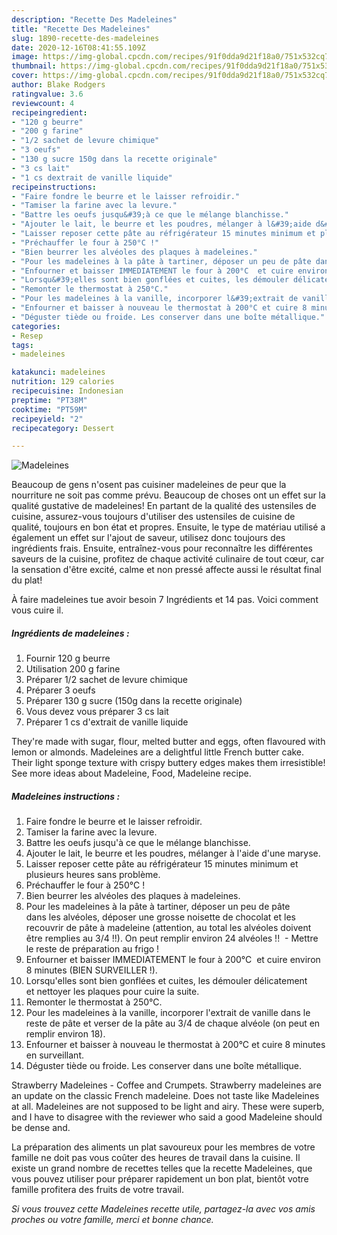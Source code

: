 ```yaml
---
description: "Recette Des Madeleines"
title: "Recette Des Madeleines"
slug: 1890-recette-des-madeleines
date: 2020-12-16T08:41:55.109Z
image: https://img-global.cpcdn.com/recipes/91f0dda9d21f18a0/751x532cq70/madeleines-photo-principale-de-la-recette.jpg
thumbnail: https://img-global.cpcdn.com/recipes/91f0dda9d21f18a0/751x532cq70/madeleines-photo-principale-de-la-recette.jpg
cover: https://img-global.cpcdn.com/recipes/91f0dda9d21f18a0/751x532cq70/madeleines-photo-principale-de-la-recette.jpg
author: Blake Rodgers
ratingvalue: 3.6
reviewcount: 4
recipeingredient:
- "120 g beurre"
- "200 g farine"
- "1/2 sachet de levure chimique"
- "3 oeufs"
- "130 g sucre 150g dans la recette originale"
- "3 cs lait"
- "1 cs dextrait de vanille liquide"
recipeinstructions:
- "Faire fondre le beurre et le laisser refroidir."
- "Tamiser la farine avec la levure."
- "Battre les oeufs jusqu&#39;à ce que le mélange blanchisse."
- "Ajouter le lait, le beurre et les poudres, mélanger à l&#39;aide d&#39;une maryse."
- "Laisser reposer cette pâte au réfrigérateur 15 minutes minimum et plusieurs heures sans problème."
- "Préchauffer le four à 250°C !"
- "Bien beurrer les alvéoles des plaques à madeleines."
- "Pour les madeleines à la pâte à tartiner, déposer un peu de pâte dans les alvéoles, déposer une grosse noisette de chocolat et les recouvrir de pâte à madeleine (attention, au total les alvéoles doivent être remplies au 3/4 !!). On peut remplir environ 24 alvéoles !!  Mettre le reste de préparation au frigo !"
- "Enfourner et baisser IMMEDIATEMENT le four à 200°C  et cuire environ 8 minutes (BIEN SURVEILLER !)."
- "Lorsqu&#39;elles sont bien gonflées et cuites, les démouler délicatement et nettoyer les plaques pour cuire la suite."
- "Remonter le thermostat à 250°C."
- "Pour les madeleines à la vanille, incorporer l&#39;extrait de vanille dans le reste de pâte et verser de la pâte au 3/4 de chaque alvéole (on peut en remplir environ 18)."
- "Enfourner et baisser à nouveau le thermostat à 200°C et cuire 8 minutes en surveillant."
- "Déguster tiède ou froide. Les conserver dans une boîte métallique."
categories:
- Resep
tags:
- madeleines

katakunci: madeleines 
nutrition: 129 calories
recipecuisine: Indonesian
preptime: "PT38M"
cooktime: "PT59M"
recipeyield: "2"
recipecategory: Dessert

---
```



![Madeleines](https://img-global.cpcdn.com/recipes/91f0dda9d21f18a0/751x532cq70/madeleines-photo-principale-de-la-recette.jpg)

Beaucoup de gens n'osent pas cuisiner madeleines de peur que la nourriture ne soit pas comme prévu. Beaucoup de choses ont un effet sur la qualité gustative de madeleines! En partant de la qualité des ustensiles de cuisine, assurez-vous toujours d'utiliser des ustensiles de cuisine de qualité, toujours en bon état et propres. Ensuite, le type de matériau utilisé a également un effet sur l'ajout de saveur, utilisez donc toujours des ingrédients frais. Ensuite, entraînez-vous pour reconnaître les différentes saveurs de la cuisine, profitez de chaque activité culinaire de tout cœur, car la sensation d'être excité, calme et non pressé affecte aussi le résultat final du plat!

<!--inarticleads1-->

À faire madeleines tue avoir besoin 7 Ingrédients et 14 pas. Voici comment vous cuire il.

##### Ingrédients de madeleines :

1. Fournir 120 g beurre
1. Utilisation 200 g farine
1. Préparer 1/2 sachet de levure chimique
1. Préparer 3 oeufs
1. Préparer 130 g sucre (150g dans la recette originale)
1. Vous devez vous préparer 3 cs lait
1. Préparer 1 cs d&#39;extrait de vanille liquide


They&#39;re made with sugar, flour, melted butter and eggs, often flavoured with lemon or almonds. Madeleines are a delightful little French butter cake. Their light sponge texture with crispy buttery edges makes them irresistible! See more ideas about Madeleine, Food, Madeleine recipe. 

<!--inarticleads2-->

##### Madeleines instructions :

1. Faire fondre le beurre et le laisser refroidir.
1. Tamiser la farine avec la levure.
1. Battre les oeufs jusqu&#39;à ce que le mélange blanchisse.
1. Ajouter le lait, le beurre et les poudres, mélanger à l&#39;aide d&#39;une maryse.
1. Laisser reposer cette pâte au réfrigérateur 15 minutes minimum et plusieurs heures sans problème.
1. Préchauffer le four à 250°C !
1. Bien beurrer les alvéoles des plaques à madeleines.
1. Pour les madeleines à la pâte à tartiner, déposer un peu de pâte dans les alvéoles, déposer une grosse noisette de chocolat et les recouvrir de pâte à madeleine (attention, au total les alvéoles doivent être remplies au 3/4 !!). On peut remplir environ 24 alvéoles !!  - Mettre le reste de préparation au frigo !
1. Enfourner et baisser IMMEDIATEMENT le four à 200°C  et cuire environ 8 minutes (BIEN SURVEILLER !).
1. Lorsqu&#39;elles sont bien gonflées et cuites, les démouler délicatement et nettoyer les plaques pour cuire la suite.
1. Remonter le thermostat à 250°C.
1. Pour les madeleines à la vanille, incorporer l&#39;extrait de vanille dans le reste de pâte et verser de la pâte au 3/4 de chaque alvéole (on peut en remplir environ 18).
1. Enfourner et baisser à nouveau le thermostat à 200°C et cuire 8 minutes en surveillant.
1. Déguster tiède ou froide. Les conserver dans une boîte métallique.


Strawberry Madeleines - Coffee and Crumpets. Strawberry madeleines are an update on the classic French madeleine. Does not taste like Madeleines at all. Madeleines are not supposed to be light and airy. These were superb, and I have to disagree with the reviewer who said a good Madeleine should be dense and. 

<!--inarticleads1-->

<p>
La préparation des aliments un plat savoureux pour les membres de votre famille ne doit pas vous coûter des heures de travail dans la cuisine. Il existe un grand nombre de recettes telles que la recette Madeleines, que vous pouvez utiliser pour préparer rapidement un bon plat, bientôt votre famille profitera des fruits de votre travail.
</p>

<p>
<i>Si vous trouvez cette Madeleines recette utile, partagez-la avec vos amis proches ou votre famille, merci et bonne chance.</i>
</p>
